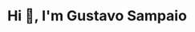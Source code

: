 <h1 align="center">Hi 👋, I'm Gustavo Sampaio</h1>
<p align="left">
</p>

<h2 Desenvolvedor front-end com foco em criação de interfaces responsivas e experiências web impactantes. Habilidades em CSS, HTML e JavaScript, com pensamento Mobile First. Experiência em frameworks como React e Angular. Estudante de ciência de dados com conhecimento em Python e SQL. Graduado em Gestão Financeira. Ex-oficial do Exército. </h2>
